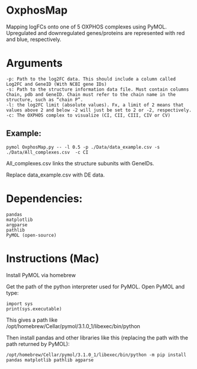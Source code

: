 # OxphosMap
Mapping logFCs onto one of 5 OXPHOS complexes using PyMOL. Upregulated and downregulated genes/proteins are represented with red and blue, respectively. 

# Arguments

    -p: Path to the log2FC data. This should include a column called Log2FC and GeneID (With NCBI gene IDs)
    -s: Path to the structure information data file. Must contain columns Chain, pdb and GeneID. Chain must refer to the chain name in the structure, such as “chain P”.
    -l: the log2FC limit (absolute values). Fx, a limit of 2 means that values above 2 and below -2 will just be set to 2 or -2, respectively. 
    -c: The OXPHOS complex to visualize (CI, CII, CIII, CIV or CV)

## Example: 

    pymol OxphosMap.py -- -l 0.5 -p ./Data/data_example.csv -s ./Data/All_complexes.csv  -c CI

All_complexes.csv links the structure subunits with GeneIDs. 

Replace data_example.csv with DE data. 

# Dependencies:

    pandas
    matplotlib
    argparse
    pathlib
    PyMOL (open-source)

# Instructions (Mac)

Install PyMOL via homebrew

Get the path of the python interpreter used for PyMOL. Open PyMOL and type:

    import sys
    print(sys.executable)

This gives a path like /opt/homebrew/Cellar/pymol/3.1.0_1/libexec/bin/python

Then install pandas and other libraries like this (replacing the path with the path returned by PyMOL): 

    /opt/homebrew/Cellar/pymol/3.1.0_1/libexec/bin/python -m pip install pandas matplotlib pathlib agparse 